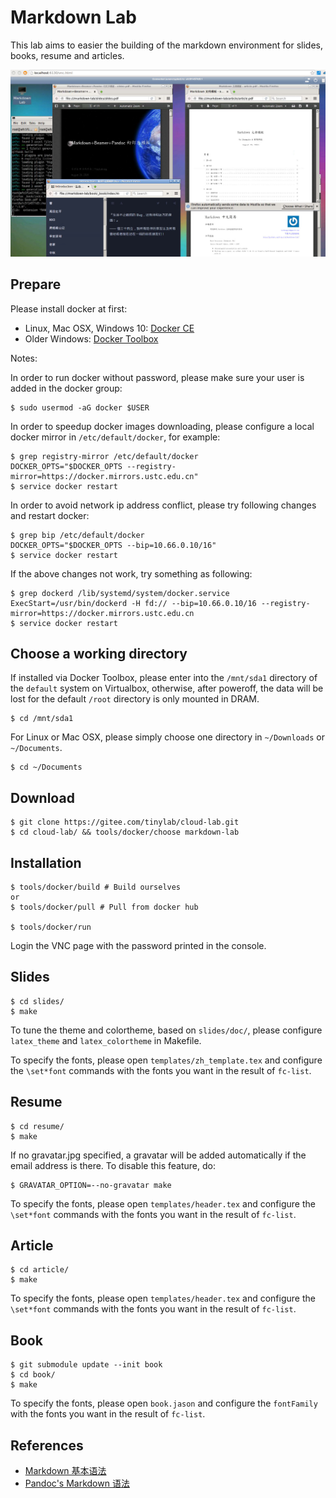 
# Markdown Lab

This lab aims to easier the building of the markdown environment for slides, books, resume and articles.

![Markdown Lab Demo](images/markdown-lab-demo.jpg)

## Prepare

Please install docker at first:

* Linux, Mac OSX, Windows 10: [Docker CE](https://store.docker.com/search?type=edition&offering=community)
* Older Windows: [Docker Toolbox](https://www.docker.com/docker-toolbox)

Notes:

In order to run docker without password, please make sure your user is added in the docker group:

    $ sudo usermod -aG docker $USER

In order to speedup docker images downloading, please configure a local docker mirror in `/etc/default/docker`, for example:

    $ grep registry-mirror /etc/default/docker
    DOCKER_OPTS="$DOCKER_OPTS --registry-mirror=https://docker.mirrors.ustc.edu.cn"
    $ service docker restart

In order to avoid network ip address conflict, please try following changes and restart docker:

    $ grep bip /etc/default/docker
    DOCKER_OPTS="$DOCKER_OPTS --bip=10.66.0.10/16"
    $ service docker restart

If the above changes not work, try something as following:

    $ grep dockerd /lib/systemd/system/docker.service
    ExecStart=/usr/bin/dockerd -H fd:// --bip=10.66.0.10/16 --registry-mirror=https://docker.mirrors.ustc.edu.cn
    $ service docker restart

## Choose a working directory

If installed via Docker Toolbox, please enter into the `/mnt/sda1` directory of the `default` system on Virtualbox, otherwise, after poweroff, the data will be lost for the default `/root` directory is only mounted in DRAM.

    $ cd /mnt/sda1

For Linux or Mac OSX, please simply choose one directory in `~/Downloads` or `~/Documents`.

    $ cd ~/Documents

## Download

    $ git clone https://gitee.com/tinylab/cloud-lab.git
    $ cd cloud-lab/ && tools/docker/choose markdown-lab

## Installation

    $ tools/docker/build # Build ourselves
    or
    $ tools/docker/pull # Pull from docker hub

    $ tools/docker/run

Login the VNC page with the password printed in the console.

## Slides

    $ cd slides/
    $ make

To tune the theme and colortheme, based on `slides/doc/`, please configure
`latex_theme` and `latex_colortheme` in Makefile.

To specify the fonts, please open `templates/zh_template.tex` and configure the
`\set*font` commands with the fonts you want in the result of `fc-list`.

## Resume

    $ cd resume/
    $ make

If no gravatar.jpg specified, a gravatar will be added automatically if the
email address is there. To disable this feature, do:

    $ GRAVATAR_OPTION=--no-gravatar make

To specify the fonts, please open `templates/header.tex` and configure the
`\set*font` commands with the fonts you want in the result of `fc-list`.

## Article

    $ cd article/
    $ make

To specify the fonts, please open `templates/header.tex` and configure the
`\set*font` commands with the fonts you want in the result of `fc-list`.

## Book

    $ git submodule update --init book
    $ cd book/
    $ make

To specify the fonts, please open `book.jason` and configure the
`fontFamily` with the fonts you want in the result of `fc-list`.

## References

* [Markdown 基本语法](https://www.markdownguide.org/basic-syntax)
* [Pandoc's Markdown 语法](https://pandoc.org/MANUAL.html#pandocs-markdown)
